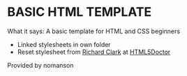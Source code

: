 <h1>BASIC HTML TEMPLATE</h1>

<p>What it says: A basic template for HTML and CSS beginners</p>
<ul>
<li>Linked stylesheets in own folder</li>
<li>Reset stylesheet from <a href="http://html5doctor.com/author/richc/" target="_blank">Richard Clark</a> at <a href="http://html5doctor.com/html-5-reset-stylesheet/" target="_blank">HTML5Doctor</a></li></ul>

<p>Provided by nomanson</p>
